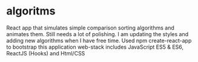 # algoritms
React app that simulates simple comparison sorting algorithms and animates them. 
Still needs a lot of polishing. I am updating the styles and adding new algorithms when I have free time.
Used npm create-react-app to bootstrap this application 
web-stack includes JavaScript ES5 & ES6, ReactJS (Hooks) and Html/CSS


